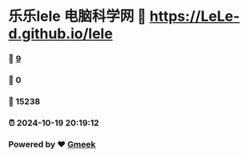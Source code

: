 # 乐乐lele 电脑科学网 :link: https://LeLe-d.github.io/lele 
### :page_facing_up: [9](https://LeLe-d.github.io/lele/tag.html) 
### :speech_balloon: 0 
### :hibiscus: 15238 
### :alarm_clock: 2024-10-19 20:19:12 
### Powered by :heart: [Gmeek](https://github.com/Meekdai/Gmeek)
